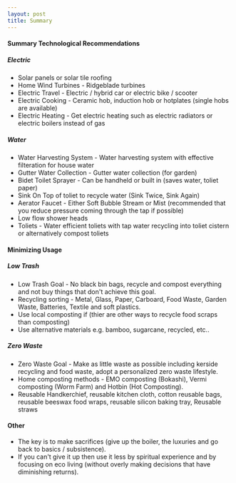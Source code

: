 ```yaml
---
layout: post
title: Summary
---
```


#### Summary Technological Recommendations
##### Electric
- Solar panels or solar tile roofing
- Home Wind Turbines - Ridgeblade turbines
- Electric Travel - Electric / hybrid car or electric bike / scooter
- Electric Cooking - Ceramic hob, induction hob or hotplates (single hobs are available)
- Electric Heating - Get electric heating such as electric radiators or electric boilers instead of gas

##### Water
- Water Harvesting System - Water harvesting system with effective filteration for house water
- Gutter Water Collection - Gutter water collection (for garden)
- Bidet Toilet Sprayer - Can be handheld or built in (saves water, toliet paper)
- Sink On Top of toliet to recycle water (Sink Twice, Sink Again)
- Aerator Faucet - Either Soft Bubble Stream or Mist (recommended that you reduce pressure coming through the tap if possible)
- Low flow shower heads
- Toliets - Water efficient toliets with tap water recycling into toliet cistern or alternatively compost toliets

#### Minimizing Usage
##### Low Trash
- Low Trash Goal - No black bin bags, recycle and compost everything and not buy things that don't achieve this goal.
- Recycling sorting - Metal, Glass, Paper, Carboard, Food Waste, Garden Waste, Batteries, Textile and soft plastics.
- Use local composting if (thier are other ways to recycle food scraps than composting)
- Use alternative materials e.g. bamboo, sugarcane, recycled, etc..

##### Zero Waste
- Zero Waste Goal - Make as little waste as possible including kerside recycling and food waste, adopt a personalized zero waste lifestyle.
- Home composting methods - EMO composting (Bokashi), Vermi composting (Worm Farm) and Hotbin (Hot Composting).
- Reusable Handkerchief, reusable kitchen cloth, cotton reusable bags, reusable beeswax food wraps, reusable silicon baking tray, Reusable straws

#### Other
- The key is to make sacrifices (give up the boiler, the luxuries and go back to basics / subsistence).
- If you can't give it up then use it less by spiritual experience and by focusing on eco living (without overly making decisions that have diminishing returns).
